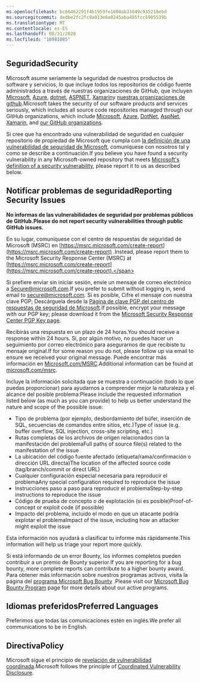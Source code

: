 ```yaml
---
ms.openlocfilehash: bc66462291f4b1959fe1080ab33849c935218ebd
ms.sourcegitcommit: 4edbe2fc2fc9a013e6a0245aba485fcc5905539b
ms.translationtype: MT
ms.contentlocale: es-ES
ms.lasthandoff: 08/31/2020
ms.locfileid: "10981085"
---
```

<!-- BEGIN MICROSOFT SECURITY.MD V0.0.5 BLOCK -->

## <span data-ttu-id="7d57d-101">Seguridad</span><span class="sxs-lookup"><span data-stu-id="7d57d-101">Security</span></span>

<span data-ttu-id="7d57d-102">Microsoft asume seriamente la seguridad de nuestros productos de software y servicios, lo que incluye todos los repositorios de código fuente administrados a través de nuestras organizaciones de GitHub, que incluyen [Microsoft](https://github.com/Microsoft), [Azure](https://github.com/Azure), [dotnet](https://github.com/dotnet), [ASPNET](https://github.com/aspnet), [Xamarin](https://github.com/xamarin)y [nuestras organizaciones de github](https://opensource.microsoft.com/).</span><span class="sxs-lookup"><span data-stu-id="7d57d-102">Microsoft takes the security of our software products and services seriously, which includes all source code repositories managed through our GitHub organizations, which include [Microsoft](https://github.com/Microsoft), [Azure](https://github.com/Azure), [DotNet](https://github.com/dotnet), [AspNet](https://github.com/aspnet), [Xamarin](https://github.com/xamarin), and [our GitHub organizations](https://opensource.microsoft.com/).</span></span>

<span data-ttu-id="7d57d-103">Si cree que ha encontrado una vulnerabilidad de seguridad en cualquier repositorio de propiedad de Microsoft que cumpla con [la definición de una vulnerabilidad de seguridad de Microsoft](https://docs.microsoft.com/en-us/previous-versions/tn-archive/cc751383(v=technet.10)), comuníquese con nosotros tal y como se describe a continuación.</span><span class="sxs-lookup"><span data-stu-id="7d57d-103">If you believe you have found a security vulnerability in any Microsoft-owned repository that meets [Microsoft's definition of a security vulnerability](https://docs.microsoft.com/en-us/previous-versions/tn-archive/cc751383(v=technet.10)), please report it to us as described below.</span></span>

## <span data-ttu-id="7d57d-104">Notificar problemas de seguridad</span><span class="sxs-lookup"><span data-stu-id="7d57d-104">Reporting Security Issues</span></span>

**<span data-ttu-id="7d57d-105">No informas de las vulnerabilidades de seguridad por problemas públicos de GitHub.</span><span class="sxs-lookup"><span data-stu-id="7d57d-105">Please do not report security vulnerabilities through public GitHub issues.</span></span>**

<span data-ttu-id="7d57d-106">En su lugar, comuníquese con el centro de respuestas de seguridad de Microsoft (MSRC) en [https://msrc.microsoft.com/create-report](https://msrc.microsoft.com/create-report) .</span><span class="sxs-lookup"><span data-stu-id="7d57d-106">Instead, please report them to the Microsoft Security Response Center (MSRC) at [https://msrc.microsoft.com/create-report](https://msrc.microsoft.com/create-report).</span></span>

<span data-ttu-id="7d57d-107">Si prefiere enviar sin iniciar sesión, envíe un mensaje de correo electrónico a [Secure@microsoft.com](mailto:secure@microsoft.com).</span><span class="sxs-lookup"><span data-stu-id="7d57d-107">If you prefer to submit without logging in, send email to [secure@microsoft.com](mailto:secure@microsoft.com).</span></span>  <span data-ttu-id="7d57d-108">Si es posible, Cifre el mensaje con nuestra clave PGP; Descárguela desde la [Página de clave PGP del centro de respuestas de seguridad de Microsoft](https://www.microsoft.com/en-us/msrc/pgp-key-msrc).</span><span class="sxs-lookup"><span data-stu-id="7d57d-108">If possible, encrypt your message with our PGP key; please download it from the [Microsoft Security Response Center PGP Key page](https://www.microsoft.com/en-us/msrc/pgp-key-msrc).</span></span>

<span data-ttu-id="7d57d-109">Recibirás una respuesta en un plazo de 24 horas.</span><span class="sxs-lookup"><span data-stu-id="7d57d-109">You should receive a response within 24 hours.</span></span> <span data-ttu-id="7d57d-110">Si, por algún motivo, no puedes hacer un seguimiento por correo electrónico para asegurarnos de que recibiste tu mensaje original.</span><span class="sxs-lookup"><span data-stu-id="7d57d-110">If for some reason you do not, please follow up via email to ensure we received your original message.</span></span> <span data-ttu-id="7d57d-111">Puede encontrar más información en [Microsoft.com/MSRC](https://www.microsoft.com/msrc).</span><span class="sxs-lookup"><span data-stu-id="7d57d-111">Additional information can be found at [microsoft.com/msrc](https://www.microsoft.com/msrc).</span></span> 

<span data-ttu-id="7d57d-112">Incluye la información solicitada que se muestra a continuación (todo lo que puedas proporcionar) para ayudarnos a comprender mejor la naturaleza y el alcance del posible problema:</span><span class="sxs-lookup"><span data-stu-id="7d57d-112">Please include the requested information listed below (as much as you can provide) to help us better understand the nature and scope of the possible issue:</span></span>

  * <span data-ttu-id="7d57d-113">Tipo de problema (por ejemplo, desbordamiento del búfer, inserción de SQL, secuencias de comandos entre sitios, etc.)</span><span class="sxs-lookup"><span data-stu-id="7d57d-113">Type of issue (e.g. buffer overflow, SQL injection, cross-site scripting, etc.)</span></span>
  * <span data-ttu-id="7d57d-114">Rutas completas de los archivos de origen relacionados con la manifestación del problema</span><span class="sxs-lookup"><span data-stu-id="7d57d-114">Full paths of source file(s) related to the manifestation of the issue</span></span>
  * <span data-ttu-id="7d57d-115">La ubicación del código fuente afectado (etiqueta/rama/confirmación o dirección URL directa)</span><span class="sxs-lookup"><span data-stu-id="7d57d-115">The location of the affected source code (tag/branch/commit or direct URL)</span></span>
  * <span data-ttu-id="7d57d-116">Cualquier configuración especial necesaria para reproducir el problema</span><span class="sxs-lookup"><span data-stu-id="7d57d-116">Any special configuration required to reproduce the issue</span></span>
  * <span data-ttu-id="7d57d-117">Instrucciones paso a paso para reproducir el problema</span><span class="sxs-lookup"><span data-stu-id="7d57d-117">Step-by-step instructions to reproduce the issue</span></span>
  * <span data-ttu-id="7d57d-118">Código de prueba de concepto o de explotación (si es posible)</span><span class="sxs-lookup"><span data-stu-id="7d57d-118">Proof-of-concept or exploit code (if possible)</span></span>
  * <span data-ttu-id="7d57d-119">Impacto del problema, incluido el modo en que un atacante podría explotar el problema</span><span class="sxs-lookup"><span data-stu-id="7d57d-119">Impact of the issue, including how an attacker might exploit the issue</span></span>

<span data-ttu-id="7d57d-120">Esta información nos ayudará a clasificar tu informe más rápidamente.</span><span class="sxs-lookup"><span data-stu-id="7d57d-120">This information will help us triage your report more quickly.</span></span>

<span data-ttu-id="7d57d-121">Si está informando de un error Bounty, los informes completos pueden contribuir a un premio de Bounty superior.</span><span class="sxs-lookup"><span data-stu-id="7d57d-121">If you are reporting for a bug bounty, more complete reports can contribute to a higher bounty award.</span></span> <span data-ttu-id="7d57d-122">Para obtener más información sobre nuestros programas activos, visita la página del [programa Microsoft Bug Bounty](https://microsoft.com/msrc/bounty) .</span><span class="sxs-lookup"><span data-stu-id="7d57d-122">Please visit our [Microsoft Bug Bounty Program](https://microsoft.com/msrc/bounty) page for more details about our active programs.</span></span>

## <span data-ttu-id="7d57d-123">Idiomas preferidos</span><span class="sxs-lookup"><span data-stu-id="7d57d-123">Preferred Languages</span></span>

<span data-ttu-id="7d57d-124">Preferimos que todas las comunicaciones estén en inglés.</span><span class="sxs-lookup"><span data-stu-id="7d57d-124">We prefer all communications to be in English.</span></span>

## <span data-ttu-id="7d57d-125">Directiva</span><span class="sxs-lookup"><span data-stu-id="7d57d-125">Policy</span></span>

<span data-ttu-id="7d57d-126">Microsoft sigue el principio de [revelación de vulnerabilidad coordinada](https://www.microsoft.com/en-us/msrc/cvd).</span><span class="sxs-lookup"><span data-stu-id="7d57d-126">Microsoft follows the principle of [Coordinated Vulnerability Disclosure](https://www.microsoft.com/en-us/msrc/cvd).</span></span>

<!-- END MICROSOFT SECURITY.MD BLOCK -->